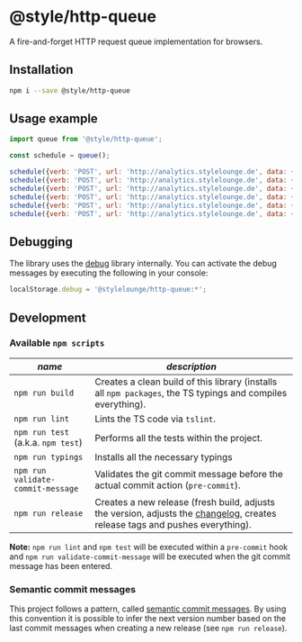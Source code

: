 # @style/http-queue

A fire-and-forget HTTP request queue implementation for browsers.

## Installation

```sh
npm i --save @style/http-queue
```

## Usage example

```js
import queue from '@style/http-queue';

const schedule = queue();

schedule({verb: 'POST', url: 'http://analytics.stylelounge.de', data: {foo: 'bar'}});
schedule({verb: 'POST', url: 'http://analytics.stylelounge.de', data: {foo: 'bar'}});
schedule({verb: 'POST', url: 'http://analytics.stylelounge.de', data: {foo: 'bar'}});
schedule({verb: 'POST', url: 'http://analytics.stylelounge.de', data: {foo: 'bar'}});
schedule({verb: 'POST', url: 'http://analytics.stylelounge.de', data: {foo: 'bar'}});
schedule({verb: 'POST', url: 'http://analytics.stylelounge.de', data: {foo: 'bar'}});
```
## Debugging

The library uses the [debug](https://github.com/visionmedia/debug) library internally. You can activate the debug messages by executing the following in your console:

```js
localStorage.debug = '@stylelounge/http-queue:*';
```

## Development

### Available `npm scripts`

| *name* | *description* |
|---|---|
| `npm run build`  | Creates a clean build of this library (installs all `npm packages`, the TS typings and compiles everything). |
| `npm run lint` | Lints the TS code via `tslint`. |
| `npm run test` (a.k.a. `npm test`) | Performs all the tests within the project. |
| `npm run typings` | Installs all the necessary typings |
| `npm run validate-commit-message` | Validates the git commit message before the actual commit action (`pre-commit`). |
| `npm run release` | Creates a new release (fresh build, adjusts the version, adjusts the [changelog](/CHANGELOG.md), creates release tags and pushes everything).

**Note:** `npm run lint` and `npm test` will be executed within a `pre-commit` hook and `npm run validate-commit-message` will be executed when the git commit message has been entered.

### Semantic commit messages

This project follows a pattern, called [semantic commit messages](https://seesparkbox.com/foundry/semantic_commit_messages). By using this convention it is possible to infer the next version number based on the last commit messages when creating a new release (see `npm run release`).
